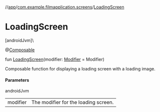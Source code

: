 //[app](../../index.md)/[com.example.filmapplication.screens](index.md)/[LoadingScreen](-loading-screen.md)

# LoadingScreen

[androidJvm]\

@[Composable](https://developer.android.com/reference/kotlin/androidx/compose/runtime/Composable.html)

fun [LoadingScreen](-loading-screen.md)(modifier: [Modifier](https://developer.android.com/reference/kotlin/androidx/compose/ui/Modifier.html) = Modifier)

Composable function for displaying a loading screen with a loading image.

#### Parameters

androidJvm

| | |
|---|---|
| modifier | The modifier for the loading screen. |
